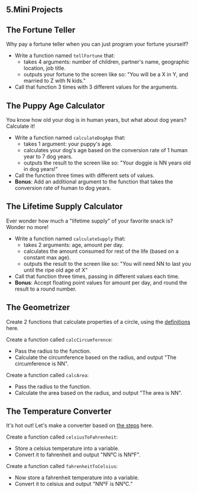 ## 5.Mini Projects

## The Fortune Teller

Why pay a fortune teller when you can just program your fortune yourself?

- Write a function named `tellFortune` that:
  - takes 4 arguments: number of children, partner's name, geographic location, job title.
  - outputs your fortune to the screen like so: "You will be a X in Y, and married to Z with N kids."
- Call that function 3 times with 3 different values for the arguments.

## The Puppy Age Calculator

You know how old your dog is in human years, but what about dog years? Calculate it!

- Write a function named `calculateDogAge` that:
  - takes 1 argument: your puppy's age.
  - calculates your dog's age based on the conversion rate of 1 human year to 7 dog years.
  - outputs the result to the screen like so: "Your doggie is NN years old in dog years!"
- Call the function three times with different sets of values.
- **Bonus**: Add an additional argument to the function that takes the conversion rate of human to dog years.

## The Lifetime Supply Calculator

Ever wonder how much a "lifetime supply" of your favorite snack is? Wonder no more!

- Write a function named `calculateSupply` that:
  - takes 2 arguments: age, amount per day.
  - calculates the amount consumed for rest of the life (based on a constant max age).
  - outputs the result to the screen like so: "You will need NN to last you until the ripe old age of X"
- Call that function three times, passing in different values each time.
- **Bonus**: Accept floating point values for amount per day, and round the result to a round number.

## The Geometrizer

Create 2 functions that calculate properties of a circle, using the [definitions](http://math2.org/math/geometry/circles.htm) here.

Create a function called `calcCircumference`:

- Pass the radius to the function.
- Calculate the circumference based on the radius, and output "The circumference is NN".

Create a function called `calcArea`:

- Pass the radius to the function.
- Calculate the area based on the radius, and output "The area is NN".

## The Temperature Converter

It's hot out! Let's make a converter based on [the steps](http://www.mathsisfun.com/temperature-conversion.html) here.

Create a function called `celsiusToFahrenheit`:

- Store a celsius temperature into a variable.
- Convert it to fahrenheit and output "NN°C is NN°F".

Create a function called `fahrenheitToCelsius`:

- Now store a fahrenheit temperature into a variable.
- Convert it to celsius and output "NN°F is NN°C."
